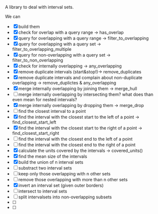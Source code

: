 A library to deal with interval sets.

We can
- [x] build them
- [x] check for overlap with a query range -> has_overlap
- [x] query for overlapping with a query range -> filter_to_overlapping
- [x] query for overlapping with a query set -> filter_to_overlapping_multiple
- [x] query for non-overlapping with a query set -> filter_to_non_overlapping
- [x] check for internally overlapping -> any_overlapping
- [x] remove duplicate intervals (start&stop!)-> remove_duplicates
- [x] remove duplicate intervals and complain about non-duplicate overlapping ->
  remove_duplictes & any_overlapping
- [x] merge internally overlapping by joining them -> merge_hull
- [ ] merge internally overlapping by intersecting them? what does than even mean for
  nested intervals?
- [x] merge internally overlapping by dropping them -> merge_drop
- [ ] find the closest interval to a point
- [x] find the interval with the closest start to the left of a point -> find_closest_start_left
- [x] find the interval with the closest start to the right of a point -> find_closest_start_right
- [ ] find the interval with the closest end to the left of a point
- [ ] find the interval with the closest end to the right of a point
- [x] calculate the units covered by the intervals -> covered_units() 
- [x] find the mean size of the intervals
- [x] build the union of n interval sets
- [ ] substract two interval sets 
- [ ] keep only those overlapping with n other sets
- [ ] remove those overlapping with more than n other sets
- [x] invert an interval set (given outer borders)
- [ ] intersect to interval sets
- [ ] split intervalsets into non-overlapping subsets
- [ ]
- [ ]
